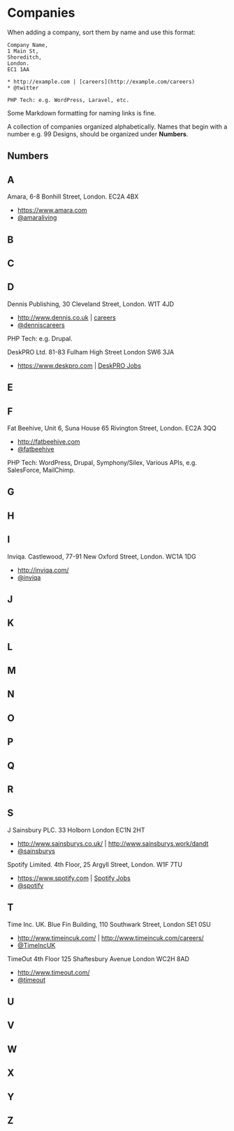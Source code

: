 # Companies

When adding a company, sort them by name and use this format:
```
Company Name,
1 Main St,
Shoreditch,
London.
EC1 1AA

* http://example.com | [careers](http://example.com/careers)
* @twitter

PHP Tech: e.g. WordPress, Laravel, etc.
```

Some Markdown formatting for naming links is fine.

A collection of companies organized alphabetically. Names that begin with a number e.g. 99 Designs, should be
organized under **Numbers**.


## Numbers


## A

Amara,
6-8 Bonhill Street,
London.
EC2A 4BX

* https://www.amara.com
* [@amaraliving](https://twitter.com/amaraliving)

## B


## C


## D
Dennis Publishing,
30 Cleveland Street,
London.
W1T 4JD

* http://www.dennis.co.uk | [careers](http://denniscareers.com)
* [@denniscareers](https://twitter.com/denniscareers)

PHP Tech: e.g. Drupal.

DeskPRO Ltd.
81-83 Fulham High Street
London
SW6 3JA

* https://www.deskpro.com | [DeskPRO Jobs](https://www.deskpro.com/careers/)

## E


## F

Fat Beehive,
Unit 6, Suna House
65 Rivington Street,
London.
EC2A 3QQ

* http://fatbeehive.com
* [@fatbeehive](https://twitter.com/fatbeehive)

PHP Tech: WordPress, Drupal, Symphony/Silex, Various APIs, e.g. SalesForce, MailChimp.

## G


## H


## I

Inviqa.
Castlewood,
77-91 New Oxford Street,
London.
WC1A 1DG

* http://inviqa.com/
* [@inviqa](https://twitter.com/inviqa)

## J


## K


## L


## M


## N


## O


## P


## Q


## R


## S

J Sainsbury PLC.
33 Holborn
London
EC1N 2HT

* http://www.sainsburys.co.uk/ | http://www.sainsburys.work/dandt
* [@sainsburys](https://twitter.com/sainsburys)


Spotify Limited.
4th Floor,
25 Argyll Street,
London.
W1F 7TU

* https://www.spotify.com | [Spotify Jobs](https://www.spotify.com/uk/jobs/opportunities/)
* [@spotify](https://twitter.com/spotify)

## T

Time Inc. UK.
Blue Fin Building, 
110 Southwark Street, 
London
SE1 0SU 

* http://www.timeincuk.com/ | http://www.timeincuk.com/careers/
* [@TimeIncUK](https://twitter.com/TimeIncUK)


TimeOut
4th Floor
125 Shaftesbury Avenue
London
WC2H 8AD

* http://www.timeout.com/
* [@timeout](https://twitter.com/timeout)

## U


## V


## W


## X


## Y


## Z

